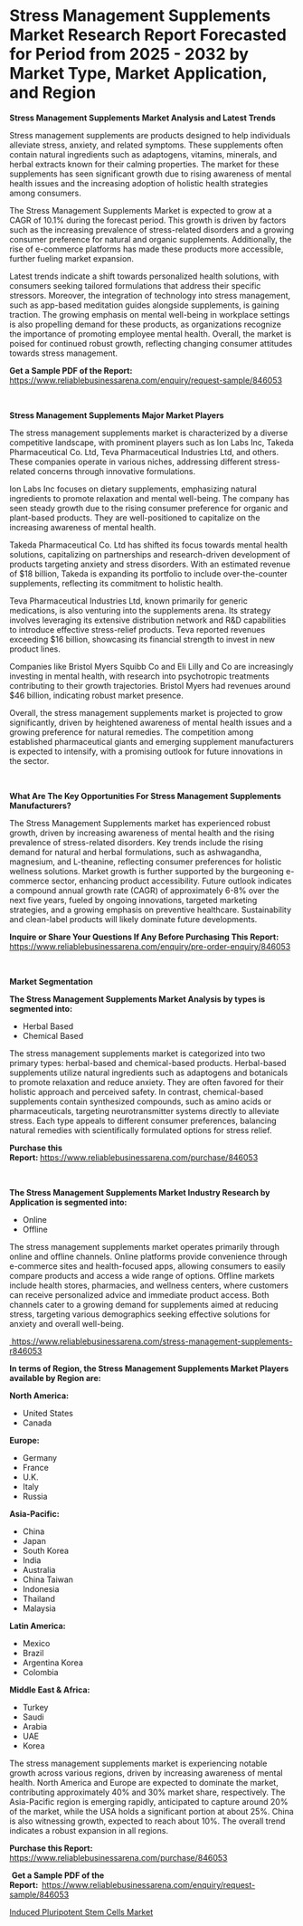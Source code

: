 <p><h1>Stress Management Supplements Market Research Report Forecasted for Period from 2025 -  2032 by Market Type, Market Application, and Region</h1></p><p><strong>Stress Management Supplements Market Analysis and Latest Trends</strong></p>
<p><p>Stress management supplements are products designed to help individuals alleviate stress, anxiety, and related symptoms. These supplements often contain natural ingredients such as adaptogens, vitamins, minerals, and herbal extracts known for their calming properties. The market for these supplements has seen significant growth due to rising awareness of mental health issues and the increasing adoption of holistic health strategies among consumers.</p><p>The Stress Management Supplements Market is expected to grow at a CAGR of 10.1% during the forecast period. This growth is driven by factors such as the increasing prevalence of stress-related disorders and a growing consumer preference for natural and organic supplements. Additionally, the rise of e-commerce platforms has made these products more accessible, further fueling market expansion.</p><p>Latest trends indicate a shift towards personalized health solutions, with consumers seeking tailored formulations that address their specific stressors. Moreover, the integration of technology into stress management, such as app-based meditation guides alongside supplements, is gaining traction. The growing emphasis on mental well-being in workplace settings is also propelling demand for these products, as organizations recognize the importance of promoting employee mental health. Overall, the market is poised for continued robust growth, reflecting changing consumer attitudes towards stress management.</p></p>
<p><strong>Get a Sample PDF of the Report:&nbsp;</strong> <a href="https://www.reliablebusinessarena.com/enquiry/request-sample/846053?utm_campaign=2294&utm_medium=2&utm_source=Github&utm_content=ia&utm_term=08032025&utm_id=stress-management-supplements">https://www.reliablebusinessarena.com/enquiry/request-sample/846053</a></p>
<p>&nbsp;</p>
<p><strong>Stress Management Supplements Major Market Players</strong></p>
<p><p>The stress management supplements market is characterized by a diverse competitive landscape, with prominent players such as Ion Labs Inc, Takeda Pharmaceutical Co. Ltd, Teva Pharmaceutical Industries Ltd, and others. These companies operate in various niches, addressing different stress-related concerns through innovative formulations.</p><p>Ion Labs Inc focuses on dietary supplements, emphasizing natural ingredients to promote relaxation and mental well-being. The company has seen steady growth due to the rising consumer preference for organic and plant-based products. They are well-positioned to capitalize on the increasing awareness of mental health.</p><p>Takeda Pharmaceutical Co. Ltd has shifted its focus towards mental health solutions, capitalizing on partnerships and research-driven development of products targeting anxiety and stress disorders. With an estimated revenue of $18 billion, Takeda is expanding its portfolio to include over-the-counter supplements, reflecting its commitment to holistic health.</p><p>Teva Pharmaceutical Industries Ltd, known primarily for generic medications, is also venturing into the supplements arena. Its strategy involves leveraging its extensive distribution network and R&D capabilities to introduce effective stress-relief products. Teva reported revenues exceeding $16 billion, showcasing its financial strength to invest in new product lines.</p><p>Companies like Bristol Myers Squibb Co and Eli Lilly and Co are increasingly investing in mental health, with research into psychotropic treatments contributing to their growth trajectories. Bristol Myers had revenues around $46 billion, indicating robust market presence.</p><p>Overall, the stress management supplements market is projected to grow significantly, driven by heightened awareness of mental health issues and a growing preference for natural remedies. The competition among established pharmaceutical giants and emerging supplement manufacturers is expected to intensify, with a promising outlook for future innovations in the sector.</p></p>
<p>&nbsp;</p>
<p><strong>What Are The Key Opportunities For Stress Management Supplements Manufacturers?</strong></p>
<p><p>The Stress Management Supplements market has experienced robust growth, driven by increasing awareness of mental health and the rising prevalence of stress-related disorders. Key trends include the rising demand for natural and herbal formulations, such as ashwagandha, magnesium, and L-theanine, reflecting consumer preferences for holistic wellness solutions. Market growth is further supported by the burgeoning e-commerce sector, enhancing product accessibility. Future outlook indicates a compound annual growth rate (CAGR) of approximately 6-8% over the next five years, fueled by ongoing innovations, targeted marketing strategies, and a growing emphasis on preventive healthcare. Sustainability and clean-label products will likely dominate future developments.</p></p>
<p><strong>Inquire or Share Your Questions If Any Before Purchasing This Report:</strong> <a href="https://www.reliablebusinessarena.com/enquiry/pre-order-enquiry/846053?utm_campaign=2294&utm_medium=2&utm_source=Github&utm_content=ia&utm_term=08032025&utm_id=stress-management-supplements">https://www.reliablebusinessarena.com/enquiry/pre-order-enquiry/846053</a></p>
<p>&nbsp;</p>
<p><strong>Market Segmentation</strong></p>
<p><strong>The Stress Management Supplements Market Analysis by types is segmented into:</strong></p>
<p><ul><li>Herbal Based</li><li>Chemical Based</li></ul></p>
<p><p>The stress management supplements market is categorized into two primary types: herbal-based and chemical-based products. Herbal-based supplements utilize natural ingredients such as adaptogens and botanicals to promote relaxation and reduce anxiety. They are often favored for their holistic approach and perceived safety. In contrast, chemical-based supplements contain synthesized compounds, such as amino acids or pharmaceuticals, targeting neurotransmitter systems directly to alleviate stress. Each type appeals to different consumer preferences, balancing natural remedies with scientifically formulated options for stress relief.</p></p>
<p><strong>Purchase this Report:&nbsp;</strong><a href="https://www.reliablebusinessarena.com/purchase/846053?utm_campaign=2294&utm_medium=2&utm_source=Github&utm_content=ia&utm_term=08032025&utm_id=stress-management-supplements">https://www.reliablebusinessarena.com/purchase/846053</a></p>
<p>&nbsp;</p>
<p><strong>The Stress Management Supplements Market Industry Research by Application is segmented into:</strong></p>
<p><ul><li>Online</li><li>Offline</li></ul></p>
<p><p>The stress management supplements market operates primarily through online and offline channels. Online platforms provide convenience through e-commerce sites and health-focused apps, allowing consumers to easily compare products and access a wide range of options. Offline markets include health stores, pharmacies, and wellness centers, where customers can receive personalized advice and immediate product access. Both channels cater to a growing demand for supplements aimed at reducing stress, targeting various demographics seeking effective solutions for anxiety and overall well-being.</p></p>
<p><a href="https://www.reliablebusinessarena.com/stress-management-supplements-r846053?utm_campaign=2294&utm_medium=2&utm_source=Github&utm_content=ia&utm_term=08032025&utm_id=stress-management-supplements">&nbsp;https://www.reliablebusinessarena.com/stress-management-supplements-r846053</a></p>
<p><strong>In terms of Region, the Stress Management Supplements Market Players available by Region are:</strong></p>
<p>
    <p> <strong> North America: </strong>
        <ul>
            <li>United States</li>
            <li>Canada</li>
        </ul>
        </p> 
    <p> <strong> Europe: </strong>
        <ul>
            <li>Germany</li>
            <li>France</li>
            <li>U.K.</li>
            <li>Italy</li>
            <li>Russia</li>
        </ul>
        </p> 
    <p> <strong> Asia-Pacific: </strong>
        <ul>
            <li>China</li>
            <li>Japan</li>
            <li>South Korea</li>
            <li>India</li>
            <li>Australia</li>
            <li>China Taiwan</li>
            <li>Indonesia</li>
            <li>Thailand</li>
            <li>Malaysia</li>
        </ul>
        </p> 
    <p> <strong> Latin America: </strong>
        <ul>
            <li>Mexico</li>
            <li>Brazil</li>
            <li>Argentina Korea</li>
            <li>Colombia</li>
        </ul>
        </p> 
    <p> <strong> Middle East & Africa: </strong>
        <ul>
            <li>Turkey</li>
            <li>Saudi</li>
            <li>Arabia</li>
            <li>UAE</li>
            <li>Korea</li>
        </ul>
    </p>
    </p>
<p><p>The stress management supplements market is experiencing notable growth across various regions, driven by increasing awareness of mental health. North America and Europe are expected to dominate the market, contributing approximately 40% and 30% market share, respectively. The Asia-Pacific region is emerging rapidly, anticipated to capture around 20% of the market, while the USA holds a significant portion at about 25%. China is also witnessing growth, expected to reach about 10%. The overall trend indicates a robust expansion in all regions.</p></p>
<p><strong>Purchase this Report: </strong><a href="https://www.reliablebusinessarena.com/purchase/846053?utm_campaign=2294&utm_medium=2&utm_source=Github&utm_content=ia&utm_term=08032025&utm_id=stress-management-supplements">https://www.reliablebusinessarena.com/purchase/846053</a></p>
<p>&nbsp;<strong>Get a Sample PDF of the Report:&nbsp;&nbsp;</strong><a href="https://www.reliablebusinessarena.com/enquiry/request-sample/846053?utm_campaign=2294&utm_medium=2&utm_source=Github&utm_content=ia&utm_term=08032025&utm_id=stress-management-supplements">https://www.reliablebusinessarena.com/enquiry/request-sample/846053</a></p>
<p><strong></strong></p>
<p><p><a href="https://github.com/hammelximalschid/Market-Research-Report-List-1/blob/main/induced-pluripotent-stem-cells-market.md?utm_campaign=2294&utm_medium=2&utm_source=Github&utm_content=ia&utm_term=08032025&utm_id=stress-management-supplements">Induced Pluripotent Stem Cells Market</a></p></p>